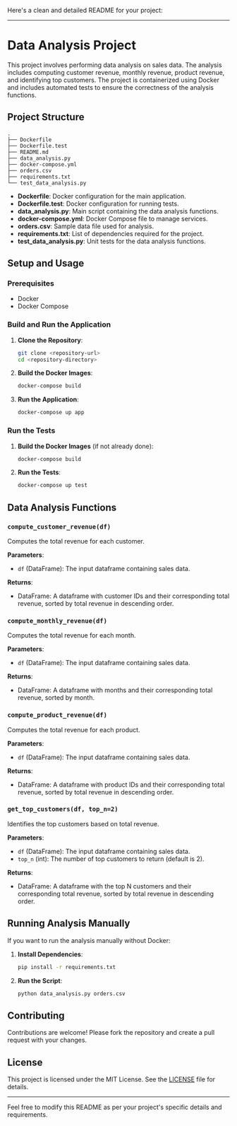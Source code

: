 Here's a clean and detailed README for your project:

---

# Data Analysis Project

This project involves performing data analysis on sales data. The analysis includes computing customer revenue, monthly revenue, product revenue, and identifying top customers. The project is containerized using Docker and includes automated tests to ensure the correctness of the analysis functions.

## Project Structure

```plaintext
.
├── Dockerfile
├── Dockerfile.test
├── README.md
├── data_analysis.py
├── docker-compose.yml
├── orders.csv
├── requirements.txt
└── test_data_analysis.py
```

- **Dockerfile**: Docker configuration for the main application.
- **Dockerfile.test**: Docker configuration for running tests.
- **data_analysis.py**: Main script containing the data analysis functions.
- **docker-compose.yml**: Docker Compose file to manage services.
- **orders.csv**: Sample data file used for analysis.
- **requirements.txt**: List of dependencies required for the project.
- **test_data_analysis.py**: Unit tests for the data analysis functions.

## Setup and Usage

### Prerequisites

- Docker
- Docker Compose

### Build and Run the Application

1. **Clone the Repository**:
    ```sh
    git clone <repository-url>
    cd <repository-directory>
    ```

2. **Build the Docker Images**:
    ```sh
    docker-compose build
    ```

3. **Run the Application**:
    ```sh
    docker-compose up app
    ```

### Run the Tests

1. **Build the Docker Images** (if not already done):
    ```sh
    docker-compose build
    ```

2. **Run the Tests**:
    ```sh
    docker-compose up test
    ```

## Data Analysis Functions

### `compute_customer_revenue(df)`

Computes the total revenue for each customer.

**Parameters**:
- `df` (DataFrame): The input dataframe containing sales data.

**Returns**:
- DataFrame: A dataframe with customer IDs and their corresponding total revenue, sorted by total revenue in descending order.

### `compute_monthly_revenue(df)`

Computes the total revenue for each month.

**Parameters**:
- `df` (DataFrame): The input dataframe containing sales data.

**Returns**:
- DataFrame: A dataframe with months and their corresponding total revenue, sorted by month.

### `compute_product_revenue(df)`

Computes the total revenue for each product.

**Parameters**:
- `df` (DataFrame): The input dataframe containing sales data.

**Returns**:
- DataFrame: A dataframe with product IDs and their corresponding total revenue, sorted by total revenue in descending order.

### `get_top_customers(df, top_n=2)`

Identifies the top customers based on total revenue.

**Parameters**:
- `df` (DataFrame): The input dataframe containing sales data.
- `top_n` (int): The number of top customers to return (default is 2).

**Returns**:
- DataFrame: A dataframe with the top N customers and their corresponding total revenue, sorted by total revenue in descending order.

## Running Analysis Manually

If you want to run the analysis manually without Docker:

1. **Install Dependencies**:
    ```sh
    pip install -r requirements.txt
    ```

2. **Run the Script**:
    ```sh
    python data_analysis.py orders.csv
    ```

## Contributing

Contributions are welcome! Please fork the repository and create a pull request with your changes.

## License

This project is licensed under the MIT License. See the [LICENSE](LICENSE) file for details.

---

Feel free to modify this README as per your project's specific details and requirements.
